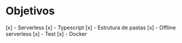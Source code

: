# Objetivos

[x] - Serverless
[x] - Typescript
[x] - Estrutura de pastas
[x] - Offline serverless
[x] - Test
[x] - Docker